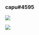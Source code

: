 <h3>capu#4595</h3>
<p>
<a href="https://github.com/capteeni/github-readme-stats">
  <img align="center" src="https://github-readme-stats.vercel.app/api?username=capteeni&hide=stars,issues&count_private=true&show_icons=true&theme=gotham"/>
</a>
<p><p><p>
<a href="https://github.com/capteeni/github-readme-stats">
  <img align="center" src="https://github-readme-stats.vercel.app/api/top-langs/?username=capteeni&layout=compact&theme=gotham" />
</a>
